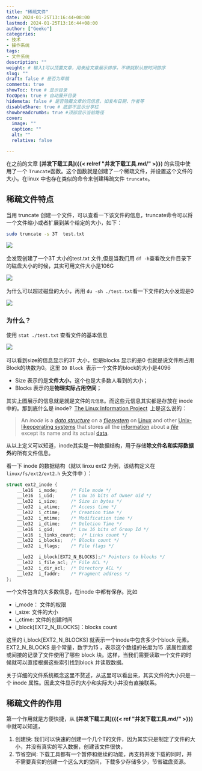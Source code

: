 ```yaml
---
title: "稀疏文件"
date: 2024-01-25T13:16:44+08:00
lastmod: 2024-01-25T13:16:44+08:00
author: ["Geeko"]
categories:
- 技术
- 操作系统
tags:
- 文件系统
description: ""
weight: # 输入1可以顶置文章，用来给文章展示排序，不填就默认按时间排序
slug: ""
draft: false # 是否为草稿
comments: true
showToc: true # 显示目录
TocOpen: true # 自动展开目录
hidemeta: false # 是否隐藏文章的元信息，如发布日期、作者等
disableShare: true # 底部不显示分享栏
showbreadcrumbs: true #顶部显示当前路径
cover:
  image: ""
  caption: ""
  alt: ""
  relative: false

---
```


<!--\more-->

在之前的文章 **[并发下载工具]({{< relref "并发下载工具.md/" >}})** 的实现中使用了一个 `Truncate`​ 函数。这个函数就是创建了一个稀疏文件，并设置这个文件的大小。在linux 中也存在类似的命令来创建稀疏文件 `truncate`​。

## 稀疏文件特点

当用 truncate 创建一个文件，可以查看一下该文件的信息，truncate命令可以将一个文件缩小或者扩展到某个给定的大小，如下：

```bash
sudo truncate -s 3T  test.txt
```

![](/os/Operating_System/disk/image-23.png)​

会发现创建了一个3T 大小的test.txt 文件,但是当我们用 `df -h`​ 查看改文件目录下的磁盘大小的时候，其实可用文件大小是106G

![](/os/Operating_System/disk/image-24.png)​

为什么可以超过磁盘的大小，再用 `du -sh ./test.txt`​看一下文件的大小发现是0

![](/os/Operating_System/disk/image-25.png)​

### 为什么？

使用 `stat ./test.txt`​ 查看文件的基本信息

![](https://pomeloteacode.files.wordpress.com/2023/12/image-26.png)​

可以看到size的信息显示的3T 大小，但是blocks 显示的是0 也就是说文件所占用Block的块数为0。这里 `IO Block `​表示一个文件的block的大小是4096

* Size 表示的是**文件大小**，这个也是大多数人看到的大小；
* Blocks 表示的是**物理实际占用空间**；

其实上图展示的信息就是就是文件的`元信息`​。而这些元信息其实都是存放在 inode 中的。那到底什么是 inode? [The Linux Information Project](https://www.linfo.org/inode.html) 上是这么说的：

> An *inode* is a *[data structure](https://www.linfo.org/data_structure.html)* on a *[filesystem](https://www.linfo.org/filesystem.html)* on [Linux](https://www.linfo.org/linuxdef.html) and other [Unix-like](https://www.linfo.org/unix-like.html)​[operating systems](https://www.linfo.org/operating_system.html) that stores all the [information](https://www.linfo.org/information.html) about a *[file](https://www.linfo.org/file.html)* except its name and its actual [data](https://www.linfo.org/data.html).

从以上定义可以知道，inode其实是一种数据结构，用于存储**除文件名和实际数据外**的所有文件信息。

看一下 inode 的数据结构（就以 linxu ext2 为例，该结构定义在 `linux/fs/ext2/ext2.h`​ 头文件中 ）：

```c
struct ext2_inode {
    __le16  i_mode;     /* File mode */
    __le16  i_uid;      /* Low 16 bits of Owner Uid */
    __le32  i_size;     /* Size in bytes */
    __le32  i_atime;    /* Access time */
    __le32  i_ctime;    /* Creation time */
    __le32  i_mtime;    /* Modification time */
    __le32  i_dtime;    /* Deletion Time */
    __le16  i_gid;      /* Low 16 bits of Group Id */
    __le16  i_links_count;  /* Links count */
    __le32  i_blocks;   /* Blocks count */
    __le32  i_flags;    /* File flags */

    __le32  i_block[EXT2_N_BLOCKS];/* Pointers to blocks */
    __le32  i_file_acl; /* File ACL */
    __le32  i_dir_acl;  /* Directory ACL */
    __le32  i_faddr;    /* Fragment address */
};
```

一个文件包含的大多数信息，在inode 中都有保存。比如

* i_mode： 文件的权限
* i_size: 文件的大小
* i_ctime: 文件的创建时间
* i_block[EXT2_N_BLOCKS]：blocks count

这里的 i_block[EXT2_N_BLOCKS] 就表示一个inode中包含多少个block 元素。EXT2_N_BLOCKS 是个常量，数字为15 ，表示这个数组的长度为15 .该属性直接或间接的记录了文件使用了哪些 block 块。这样，当我们需要读取一个文件的时候就可以直接根据这些索引找到block 并读取数据。

关于详细的文件系统概念这里不赘述，从这里可以看出来，其实文件的大小只是一个 inode 属性。因此文件显示的大小和实际大小并没有直接联系。

## 稀疏文件的作用

第一个作用就是方便快捷，从 **[并发下载工具]({{< ref "并发下载工具.md/" >}})** 中就可以知道，

1. 创建快: 我们可以快速的创建一个几个T的文件，因为其实只是制定了文件的大小，并没有真实的写入数据，创建该文件很快，
2. 节省空间: 下载工具都有一个暂停和继续的功能，再支持并发下载的同时，并不需要真实的创建一个这么大的空间，下载多少存储多少，节省磁盘资源。

‍
